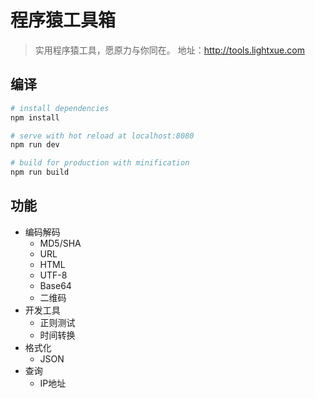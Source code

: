 # 程序猿工具箱

> 实用程序猿工具，愿原力与你同在。
> 地址：http://tools.lightxue.com

## 编译

``` bash
# install dependencies
npm install

# serve with hot reload at localhost:8080
npm run dev

# build for production with minification
npm run build
```

## 功能

* 编码解码
  - MD5/SHA
  - URL
  - HTML
  - UTF-8
  - Base64
  - 二维码
* 开发工具
  - 正则测试
  - 时间转换
* 格式化
  - JSON
* 查询
  - IP地址
